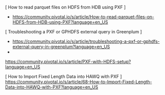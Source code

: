 [ How to read parquet files on HDFS from HDB using PXF ]
- https://community.pivotal.io/s/article/How-to-read-parquet-files-on-HDFS-from-HDB-using-PXF?language=en_US

[ Troubleshooting a PXF or GPHDFS external query in Greenplum ]
- https://community.pivotal.io/s/article/troubleshooting-a-pxf-or-gphdfs-external-query-in-greenplum?language=en_US
- 

https://community.pivotal.io/s/article/PXF-with-HDFS-setup?language=en_US

[ How to Import Fixed Length Data into HAWQ with PXF ]
https://community.pivotal.io/s/article/68-How-to-Import-Fixed-Length-Data-into-HAWQ-with-PXF?language=en_US
